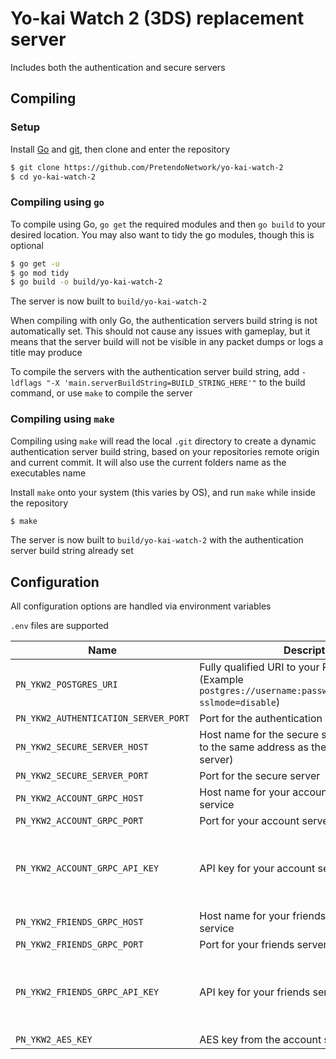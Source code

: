 # Yo-kai Watch 2 (3DS) replacement server
Includes both the authentication and secure servers

## Compiling

### Setup
Install [Go](https://go.dev/doc/install) and [git](https://git-scm.com/downloads), then clone and enter the repository

```bash
$ git clone https://github.com/PretendoNetwork/yo-kai-watch-2
$ cd yo-kai-watch-2
```

### Compiling using `go`
To compile using Go, `go get` the required modules and then `go build` to your desired location. You may also want to tidy the go modules, though this is optional

```bash
$ go get -u
$ go mod tidy
$ go build -o build/yo-kai-watch-2
```

The server is now built to `build/yo-kai-watch-2`

When compiling with only Go, the authentication servers build string is not automatically set. This should not cause any issues with gameplay, but it means that the server build will not be visible in any packet dumps or logs a title may produce

To compile the servers with the authentication server build string, add `-ldflags "-X 'main.serverBuildString=BUILD_STRING_HERE'"` to the build command, or use `make` to compile the server

### Compiling using `make`
Compiling using `make` will read the local `.git` directory to create a dynamic authentication server build string, based on your repositories remote origin and current commit. It will also use the current folders name as the executables name

Install `make` onto your system (this varies by OS), and run `make` while inside the repository

```bash
$ make
```

The server is now built to `build/yo-kai-watch-2` with the authentication server build string already set

## Configuration
All configuration options are handled via environment variables

`.env` files are supported

| Name                                 | Description                                                                                                         | Required                                      |
|--------------------------------------|---------------------------------------------------------------------------------------------------------------------|-----------------------------------------------|
| `PN_YKW2_POSTGRES_URI`               | Fully qualified URI to your Postgres server (Example `postgres://username:password@localhost/YKW2?sslmode=disable`) | Yes                                           |
| `PN_YKW2_AUTHENTICATION_SERVER_PORT` | Port for the authentication server                                                                                  | Yes                                           |
| `PN_YKW2_SECURE_SERVER_HOST`         | Host name for the secure server (should point to the same address as the authentication server)                     | Yes                                           |
| `PN_YKW2_SECURE_SERVER_PORT`         | Port for the secure server                                                                                          | Yes                                           |
| `PN_YKW2_ACCOUNT_GRPC_HOST`          | Host name for your account server gRPC service                                                                      | Yes                                           |
| `PN_YKW2_ACCOUNT_GRPC_PORT`          | Port for your account server gRPC service                                                                           | Yes                                           |
| `PN_YKW2_ACCOUNT_GRPC_API_KEY`       | API key for your account server gRPC service                                                                        | No (Assumed to be an open gRPC API)           |
| `PN_YKW2_FRIENDS_GRPC_HOST`          | Host name for your friends server gRPC service                                                                      | Yes                                           |
| `PN_YKW2_FRIENDS_GRPC_PORT`          | Port for your friends server gRPC service                                                                           | Yes                                           |
| `PN_YKW2_FRIENDS_GRPC_API_KEY`       | API key for your friends server gRPC service                                                                        | No (Assumed to be an open gRPC API)           |
| `PN_YKW2_AES_KEY`                    | AES key from the account server                                                                                     | Yes                                           |
